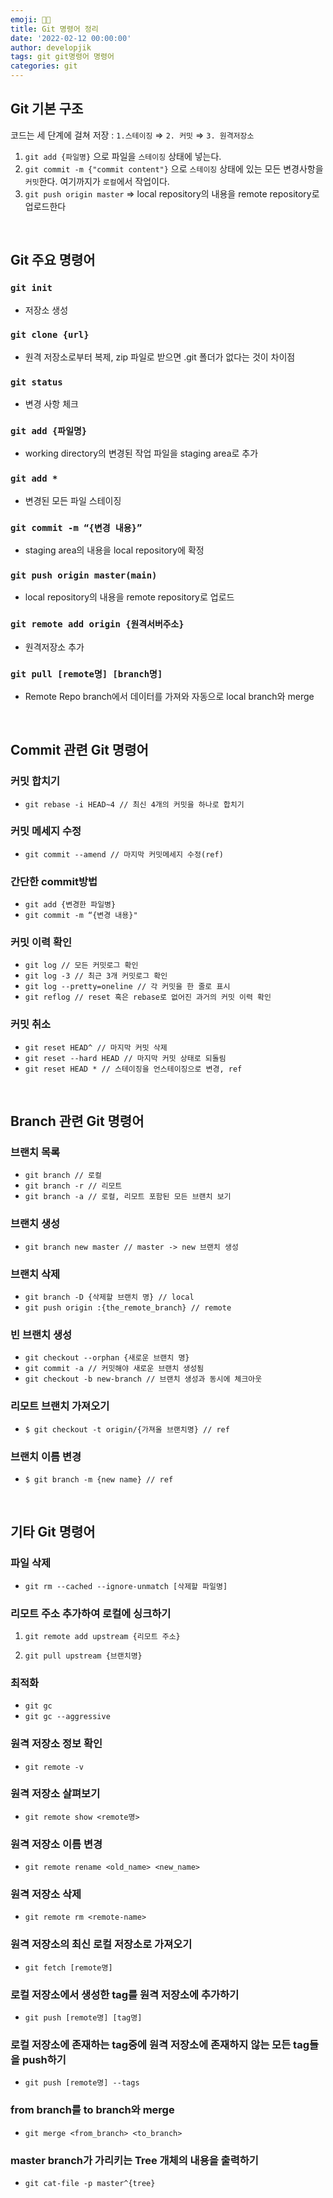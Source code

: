 ```yaml
---
emoji: 👨‍💻
title: Git 명령어 정리
date: '2022-02-12 00:00:00'
author: developjik
tags: git git명령어 명령어
categories: git
---
```


## Git 기본 구조

코드는 세 단계에 걸쳐 저장 : `1.스테이징` ⇒ `2. 커밋` ⇒ `3. 원격저장소`

1. `git add {파일명}` 으로 파일을 `스테이징` 상태에 넣는다.
2. `git commit -m {"commit content"}` 으로 `스테이징` 상태에 있는 모든 변경사항을 `커밋`한다. 여기까지가 `로컬`에서 작업이다.
3. `git push origin master` ⇒ local repository의 내용을 remote repository로 업로드한다

<br/>

## Git 주요 명령어

### `git init`

- 저장소 생성

### `git clone {url}`

- 원격 저장소로부터 복제, zip 파일로 받으면 .git 폴더가 없다는 것이 차이점

### `git status`

- 변경 사항 체크

### `git add {파일명}`

- working directory의 변경된 작업 파일을 staging area로 추가

### `git add *`

- 변경된 모든 파일 스테이징

### `git commit -m “{변경 내용}”`

- staging area의 내용을 local repository에 확정

### `git push origin master(main)`

- local repository의 내용을 remote repository로 업로드

### `git remote add origin {원격서버주소}`

- 원격저장소 추가

### `git pull [remote명] [branch명]`

- Remote Repo branch에서 데이터를 가져와 자동으로 local branch와 merge

<br/>

## Commit 관련 Git 명령어

### 커밋 합치기

- `git rebase -i HEAD~4 // 최신 4개의 커밋을 하나로 합치기`

### 커밋 메세지 수정

- `git commit --amend // 마지막 커밋메세지 수정(ref)`

### 간단한 commit방법

- `git add {변경한 파일병}`
- `git commit -m “{변경 내용}"`

### 커밋 이력 확인

- `git log // 모든 커밋로그 확인`
- `git log -3 // 최근 3개 커밋로그 확인`
- `git log --pretty=oneline // 각 커밋을 한 줄로 표시`
- `git reflog // reset 혹은 rebase로 없어진 과거의 커밋 이력 확인`

### 커밋 취소

- `git reset HEAD^ // 마지막 커밋 삭제`
- `git reset --hard HEAD // 마지막 커밋 상태로 되돌림`
- `git reset HEAD * // 스테이징을 언스테이징으로 변경, ref`

<br/>

## Branch 관련 Git 명령어

### 브랜치 목록

- `git branch // 로컬`
- `git branch -r // 리모트`
- `git branch -a // 로컬, 리모트 포함된 모든 브랜치 보기`

### 브랜치 생성

- `git branch new master // master -> new 브랜치 생성`

### 브랜치 삭제

- `git branch -D {삭제할 브랜치 명} // local`
- `git push origin :{the_remote_branch} // remote`

### 빈 브랜치 생성

- `git checkout --orphan {새로운 브랜치 명}`
- `git commit -a // 커밋해야 새로운 브랜치 생성됨`
- `git checkout -b new-branch // 브랜치 생성과 동시에 체크아웃`

### 리모트 브랜치 가져오기

- `$ git checkout -t origin/{가져올 브랜치명} // ref`

### 브랜치 이름 변경

- `$ git branch -m {new name} // ref`

<br/>

## 기타 Git 명령어

### 파일 삭제

- `git rm --cached --ignore-unmatch [삭제할 파일명]`

### 리모트 주소 추가하여 로컬에 싱크하기

1. `git remote add upstream {리모트 주소}`

2. `git pull upstream {브랜치명}`

### 최적화

- `git gc`
- `git gc --aggressive`

### 원격 저장소 정보 확인

- `git remote -v`

### 원격 저장소 살펴보기

- `git remote show <remote명>`

### 원격 저장소 이름 변경

- `git remote rename <old_name> <new_name>`

### 원격 저장소 삭제

- `git remote rm <remote-name>`

### 원격 저장소의 최신 로컬 저장소로 가져오기

- `git fetch [remote명]`

### 로컬 저장소에서 생성한 tag를 원격 저장소에 추가하기

- `git push [remote명] [tag명]`

### 로컬 저장소에 존재하는 tag중에 원격 저장소에 존재하지 않는 모든 tag들을 push하기

- `git push [remote명] --tags`

### from branch를 to branch와 merge

- `git merge <from_branch> <to_branch>`

### master branch가 가리키는 Tree 개체의 내용을 출력하기

- `git cat-file -p master^{tree}`

```toc

```
